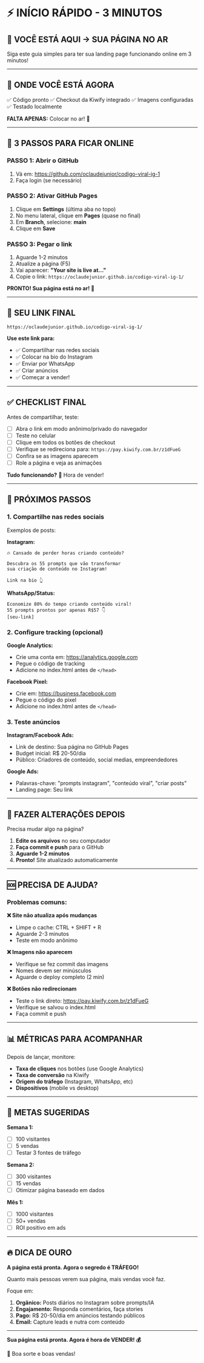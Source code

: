 # ⚡ INÍCIO RÁPIDO - 3 MINUTOS

## 🎯 VOCÊ ESTÁ AQUI → SUA PÁGINA NO AR

Siga este guia simples para ter sua landing page funcionando online em 3 minutos!

---

## 📍 ONDE VOCÊ ESTÁ AGORA

✅ Código pronto
✅ Checkout da Kiwify integrado
✅ Imagens configuradas
✅ Testado localmente

**FALTA APENAS:** Colocar no ar! 🚀

---

## 🚀 3 PASSOS PARA FICAR ONLINE

### **PASSO 1: Abrir o GitHub**
1. Vá em: https://github.com/oclaudejunior/codigo-viral-ig-1
2. Faça login (se necessário)

### **PASSO 2: Ativar GitHub Pages**
1. Clique em **Settings** (última aba no topo)
2. No menu lateral, clique em **Pages** (quase no final)
3. Em **Branch**, selecione: **main**
4. Clique em **Save**

### **PASSO 3: Pegar o link**
1. Aguarde 1-2 minutos
2. Atualize a página (F5)
3. Vai aparecer: **"Your site is live at..."**
4. Copie o link: `https://oclaudejunior.github.io/codigo-viral-ig-1/`

**PRONTO! Sua página está no ar! 🎉**

---

## 🔗 SEU LINK FINAL

```
https://oclaudejunior.github.io/codigo-viral-ig-1/
```

**Use este link para:**
- ✅ Compartilhar nas redes sociais
- ✅ Colocar na bio do Instagram
- ✅ Enviar por WhatsApp
- ✅ Criar anúncios
- ✅ Começar a vender!

---

## ✅ CHECKLIST FINAL

Antes de compartilhar, teste:

- [ ] Abra o link em modo anônimo/privado do navegador
- [ ] Teste no celular
- [ ] Clique em todos os botões de checkout
- [ ] Verifique se redireciona para: `https://pay.kiwify.com.br/z1dFueG`
- [ ] Confira se as imagens aparecem
- [ ] Role a página e veja as animações

**Tudo funcionando?** 🎉 Hora de vender!

---

## 📱 PRÓXIMOS PASSOS

### **1. Compartilhe nas redes sociais**
Exemplos de posts:

**Instagram:**
```
🔥 Cansado de perder horas criando conteúdo?

Descubra os 55 prompts que vão transformar
sua criação de conteúdo no Instagram!

Link na bio 👆
```

**WhatsApp/Status:**
```
Economize 80% do tempo criando conteúdo viral!
55 prompts prontos por apenas R$57 👇
[seu-link]
```

### **2. Configure tracking (opcional)**

**Google Analytics:**
- Crie uma conta em: https://analytics.google.com
- Pegue o código de tracking
- Adicione no index.html antes de `</head>`

**Facebook Pixel:**
- Crie em: https://business.facebook.com
- Pegue o código do pixel
- Adicione no index.html antes de `</head>`

### **3. Teste anúncios**

**Instagram/Facebook Ads:**
- Link de destino: Sua página no GitHub Pages
- Budget inicial: R$ 20-50/dia
- Público: Criadores de conteúdo, social medias, empreendedores

**Google Ads:**
- Palavras-chave: "prompts instagram", "conteúdo viral", "criar posts"
- Landing page: Seu link

---

## 🔄 FAZER ALTERAÇÕES DEPOIS

Precisa mudar algo na página?

1. **Edite os arquivos** no seu computador
2. **Faça commit e push** para o GitHub
3. **Aguarde 1-2 minutos**
4. **Pronto!** Site atualizado automaticamente

---

## 🆘 PRECISA DE AJUDA?

### Problemas comuns:

**❌ Site não atualiza após mudanças**
- Limpe o cache: CTRL + SHIFT + R
- Aguarde 2-3 minutos
- Teste em modo anônimo

**❌ Imagens não aparecem**
- Verifique se fez commit das imagens
- Nomes devem ser minúsculos
- Aguarde o deploy completo (2 min)

**❌ Botões não redirecionam**
- Teste o link direto: https://pay.kiwify.com.br/z1dFueG
- Verifique se salvou o index.html
- Faça commit e push

---

## 📊 MÉTRICAS PARA ACOMPANHAR

Depois de lançar, monitore:

- **Taxa de cliques** nos botões (use Google Analytics)
- **Taxa de conversão** na Kiwify
- **Origem do tráfego** (Instagram, WhatsApp, etc)
- **Dispositivos** (mobile vs desktop)

---

## 🎯 METAS SUGERIDAS

**Semana 1:**
- [ ] 100 visitantes
- [ ] 5 vendas
- [ ] Testar 3 fontes de tráfego

**Semana 2:**
- [ ] 300 visitantes
- [ ] 15 vendas
- [ ] Otimizar página baseado em dados

**Mês 1:**
- [ ] 1000 visitantes
- [ ] 50+ vendas
- [ ] ROI positivo em ads

---

## 🔥 DICA DE OURO

**A página está pronta. Agora o segredo é TRÁFEGO!**

Quanto mais pessoas verem sua página, mais vendas você faz.

Foque em:
1. **Orgânico:** Posts diários no Instagram sobre prompts/IA
2. **Engajamento:** Responda comentários, faça stories
3. **Pago:** R$ 20-50/dia em anúncios testando públicos
4. **Email:** Capture leads e nutra com conteúdo

---

**Sua página está pronta. Agora é hora de VENDER! 💰**

🚀 Boa sorte e boas vendas!
